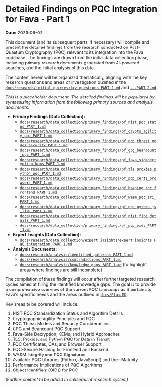# Detailed Findings on PQC Integration for Fava - Part 1

**Date:** 2025-06-02

This document (and its subsequent parts, if necessary) will compile and present the detailed findings from the research conducted on Post-Quantum Cryptography (PQC) relevant to its integration into the Fava codebase. The findings are drawn from the initial data collection phase, including primary research documents generated from AI-powered searches, and the initial analysis of this data.

The content herein will be organized thematically, aligning with the key research questions and areas of investigation outlined in the [`docs/research/initial_queries/key_questions_PART_1.md`](../../initial_queries/key_questions_PART_1.md) and [`...PART_2.md`](../../initial_queries/key_questions_PART_2.md).

*This is a placeholder document. The detailed findings will be populated by synthesizing information from the following primary sources and analysis documents:*

*   **Primary Findings (Data Collection):**
    *   [`docs/research/data_collection/primary_findings/pf_nist_pqc_status_PART_1.md`](../../data_collection/primary_findings/pf_nist_pqc_status_PART_1.md)
    *   [`docs/research/data_collection/primary_findings/pf_crypto_agility_pqc_PART_1.md`](../../data_collection/primary_findings/pf_crypto_agility_pqc_PART_1.md)
    *   [`docs/research/data_collection/primary_findings/pf_pqc_threat_model_security_PART_1.md`](../../data_collection/primary_findings/pf_pqc_threat_model_security_PART_1.md)
    *   [`docs/research/data_collection/primary_findings/pf_gpg_beancount_pqc_PART_1.md`](../../data_collection/primary_findings/pf_gpg_beancount_pqc_PART_1.md)
    *   [`docs/research/data_collection/primary_findings/pf_fava_sidedecryption_kems_PART_1.md`](../../data_collection/primary_findings/pf_fava_sidedecryption_kems_PART_1.md)
    *   [`docs/research/data_collection/primary_findings/pf_tls_proxies_python_pqc_PART_1.md`](../../data_collection/primary_findings/pf_tls_proxies_python_pqc_PART_1.md)
    *   [`docs/research/data_collection/primary_findings/pf_pqc_certs_browsers_PART_1.md`](../../data_collection/primary_findings/pf_pqc_certs_browsers_PART_1.md)
    *   [`docs/research/data_collection/primary_findings/pf_hashing_pqc_frontend_PART_1.md`](../../data_collection/primary_findings/pf_hashing_pqc_frontend_PART_1.md)
    *   [`docs/research/data_collection/primary_findings/pf_wasm_pqc_sri_PART_1.md`](../../data_collection/primary_findings/pf_wasm_pqc_sri_PART_1.md)
    *   [`docs/research/data_collection/primary_findings/pf_pqc_python_js_libs_PART_1.md`](../../data_collection/primary_findings/pf_pqc_python_js_libs_PART_1.md)
    *   [`docs/research/data_collection/primary_findings/pf_nist_fips_details_PART_1.md`](../../data_collection/primary_findings/pf_nist_fips_details_PART_1.md)
    *   [`docs/research/data_collection/primary_findings/pf_pqc_oids_PART_1.md`](../../data_collection/primary_findings/pf_pqc_oids_PART_1.md)
*   **Expert Insights (Data Collection):**
    *   [`docs/research/data_collection/expert_insights/expert_insights_PQC_integration_PART_1.md`](../../data_collection/expert_insights/expert_insights_PQC_integration_PART_1.md)
*   **Analysis Documents:**
    *   [`docs/research/analysis/identified_patterns_PART_1.md`](../../analysis/identified_patterns_PART_1.md)
    *   [`docs/research/analysis/contradictions_PART_1.md`](../../analysis/contradictions_PART_1.md)
    *   [`docs/research/analysis/knowledge_gaps_PART_1.md`](../../analysis/knowledge_gaps_PART_1.md) (to highlight areas where findings are still incomplete)

The compilation of these findings will occur after further targeted research cycles aimed at filling the identified knowledge gaps. The goal is to provide a comprehensive overview of the current PQC landscape as it pertains to Fava's specific needs and the areas outlined in [`docs/Plan.MD`](../../Plan.MD).

Key areas to be covered will include:
1.  NIST PQC Standardization Status and Algorithm Details
2.  Cryptographic Agility Principles and PQC
3.  PQC Threat Models and Security Considerations
4.  GPG and Beancount PQC Support
5.  Fava-Side Decryption, KEMs, and Hybrid Approaches
6.  TLS, Proxies, and Python PQC for Data in Transit
7.  PQC Certificates, CAs, and Browser Support
8.  PQC-Secure Hashing for Frontend and Backend
9.  WASM Integrity and PQC Signatures
10. Available PQC Libraries (Python, JavaScript) and their Maturity
11. Performance Implications of PQC Algorithms
12. Object Identifiers (OIDs) for PQC

*(Further content to be added in subsequent research cycles.)*